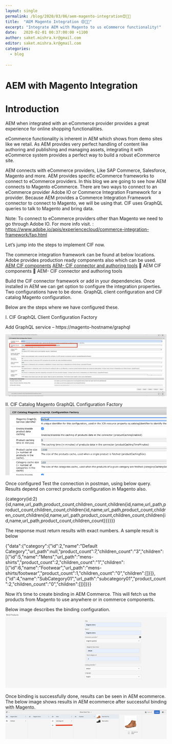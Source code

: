 ```yaml
---
layout: single
permalink: /blog/2020/03/06/aem-magento-integration😍🚀🔭
title:  "AEM Magento Integration 😍🚀🔭"
excerpt: "Integrate AEM with Magento to us eCommerce functionality!"
date:   2020-02-01 00:37:00:00 +1100
author: saket.mishra.kr@gmail.com
editor: saket.mishra.kr@gmail.com
categories:
  - blog

---
```



AEM with Magento Integration
===

Introduction
===

AEM when integrated with an eCommerce provider provides a great experience for online shopping functionalities.

eCommerce functionality is inherent in AEM which shows from demo sites like we retail.
As AEM provides very perfect handling of content like authoring and publishing and managing assets, integrating it with eCommerce system provides a perfect way to build a robust eCommerce site.

AEM connects with eCommerce providers, Like SAP Commerce, Salesforce, Magento and more. AEM provides specific eCommerce frameworks to connect to eCommerce providers.
In this blog we are going to see how AEM connects to Magento eCommerce. There are two ways to connect to an eCommerce provider Adobe IO or Commerce Integration Framework for a provider.
Because AEM provides a Commerce Integration Framework connector to connect to Magento, we will be using that. CIF uses GraphQL queries to talk to Magento and bring data.


Note: To connect to eCommerce providers other than Magento we need to go through Adobe IO. For more info visit. : https://www.adobe.io/apis/experiencecloud/commerce-integration-framework/faq.html

Let’s jump into the steps to implement CIF now.

The commerce integration framework can be found at below locations. Adobe provides production ready components also which can be used.
[AEM CIF components](https://github.com/adobe/aem-core-cif-components)
[AEM- CIF connector and authoring tools](https://github.com/adobe/commerce-cif-connector)
	AEM CIF components
	AEM- CIF connector and authoring tools


Build the CIF connector framework or add in your dependencies. Once installed in AEM we can get option to configure the integration properties.
Two configurations have to be done. GraphQL client configuration and CIF catalog Magento configuration.

Below are the steps where we have configured these.

I.	CIF GraphQL Client Configuration Factory

Add GraphQL service – https://magento-hostname/graphql

![GraphQL client configuration](/assets/images/aem-magento-integration/graphql-client-configuration.png)




II.	CIF Catalog Magento GraphQL Configuration Factory
![CIF magento graphql configuration](/assets/images/aem-magento-integration/cif-magento-graphql-configuration.png)



Once configured Test the connection in postman, using below query. Results depend on correct products configuration in Magento also.

{category(id:2){id,name,url_path,product_count,children_count,children{id,name,url_path,product_count,children_count,children{id,name,url_path,product_count,children_count,children{id,name,url_path,product_count,children_count,children{id,name,url_path,product_count,children_count}}}}}}

The response must return results with exact numbers. A sample result is below

{"data":{"category":{"id":2,"name":"Default Category","url_path":null,"product_count":7,"children_count":"3","children":[{"id":5,"name":"Mens","url_path":"mens-shirts","product_count":2,"children_count":"1","children":[{"id":6,"name":"Footwear","url_path":"mens-shirts\/footwear","product_count":1,"children_count":"0","children":[]}]},{"id":4,"name":"SubCategory01","url_path":"subcategory01","product_count":2,"children_count":"0","children":[]}]}}}


Now it’s time to create binding in AEM Commerce. This will fetch us the products from Magento to use anywhere or in commerce components.

Below image describes the binding configuration.
![Binding](/assets/images/aem-magento-integration/magento-binding.png)



Once binding is successfully done, results can be seen in AEM ecommerce. The below image shows results in AEM ecommerce after successful binding with Magento.
![Binding](/assets/images/aem-magento-integration/Product-Shoe.png)


